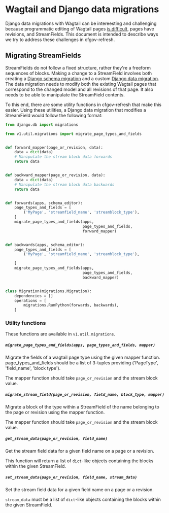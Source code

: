 # Wagtail and Django data migrations

Django data migrations with Wagtail can be intereesting and challenging because programmatic editing of Wagtail pages [is difficult](https://github.com/torchbox/wagtail/issues/1101), pages have revisions, and StreamFields. This document is intended to describe ways we try to address these challenges in cfgov-refresh.

## Migrating StreamFields

StreamFields do not follow a fixed structure, rather they're a freeform sequences of blocks. Making a change to a StreamField involves both creating a [Django schema migration](https://docs.djangoproject.com/en/1.8/topics/migrations/#workflow) and a custom [Django data migration](https://docs.djangoproject.com/en/1.8/topics/migrations/#data-migrations). The data migration needs to modify both the existing Wagtail pages that correspond to the changed model and all revisions of that page. It also needs to be able to manipulate the StreamField contents. 

To this end, there are some utility functions in cfgov-refresh that make this easier. Using these utilities, a Django data migration that modifies a StreamField would follow the following format:

```python
from django.db import migrations

from v1.util.migrations import migrate_page_types_and_fields


def forward_mapper(page_or_revision, data):
    data = dict(data)
    # Manipulate the stream block data forwards
    return data


def backward_mapper(page_or_revision, data):
    data = dict(data)
    # Manipulate the stream block data backwards
    return data


def forwards(apps, schema_editor):
    page_types_and_fields = [
        ('MyPage', 'streamfield_name', 'streamblock_type'),
    ]
    migrate_page_types_and_fields(apps, 
                                  page_types_and_fields,
                                  forward_mapper)


def backwards(apps, schema_editor):
    page_types_and_fields = [
        ('MyPage', 'streamfield_name', 'streamblock_type'),

    ]
    migrate_page_types_and_fields(apps, 
                                  page_types_and_fields,
                                  backward_mapper)


class Migration(migrations.Migration):
    dependencies = []
    operations = [
        migrations.RunPython(forwards, backwards),
    ]
```

### Utility functions

These functions are available in `v1.util.migrations`.

##### `migrate_page_types_and_fields(apps, page_types_and_fields, mapper)`

Migrate the fields of a wagtail page type using the given mapper function. page_types_and_fields should be a list of 3-tuples providing ('PageType', 'field_name', 'block type').

The mapper function should take `page_or_revision` and the stream block value.

##### `migrate_stream_field(page_or_revision, field_name, block_type, mapper)`

Migrate a block of the type within a StreamField of the name belonging to the page or revision using the mapper function.

The mapper function should take `page_or_revision` and the stream block value.

##### `get_stream_data(page_or_revision, field_name)`

Get the stream field data for a given field name on a page or a revision.

This function will return a list of `dict`-like objects containing the blocks within the given StreamField.

##### `set_stream_data(page_or_revision, field_name, stream_data)`

Set the stream field data for a given field name on a page or a revision. 

`stream_data` must be a list of `dict`-like objects containing the blocks within the given StreamField.


